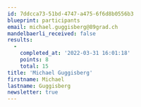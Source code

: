 ```yaml
---
id: 7ddcca73-51bd-4747-a475-6f6d8b0556b3
blueprint: participants
email: michael.guggisberg@89grad.ch
mandelbaerli_received: false
results:
  -
    completed_at: '2022-03-31 16:01:18'
    points: 8
    total: 15
title: 'Michael Guggisberg'
firstname: Michael
lastname: Guggisberg
newsletter: true
---
```

